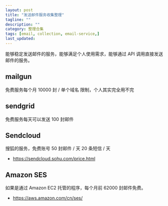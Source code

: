 ```yaml
---
layout: post
title: "发送邮件服务收集整理"
tagline: ""
description: ""
category: 整理合集
tags: [email, collection, email-service,]
last_updated:
---
```


能够稳定发送邮件的服务，能够满足个人使用需求，能够通过 API 调用直接发送邮件的服务。

## mailgun

免费服务每个月 10000 封 / 单个域名 限制，个人其实完全用不完

## sendgrid

免费服务每天可以发送 100 封邮件

## Sendcloud
搜狐的服务，免费账号 50 封邮件 / 天 20 条短信 / 天

- https://sendcloud.sohu.com/price.html

## Amazon SES
如果是通过 Amazon EC2 托管的程序，每个月前 62000 封邮件免费。

- <https://aws.amazon.com/cn/ses/>


